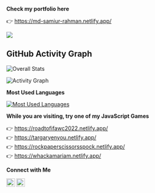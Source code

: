 **Check my portfolio here**

👉 https://md-samiur-rahman.netlify.app/

![](https://komarev.com/ghpvc/?username=scottishsummer98&label=PROFILE+VIEWS)


## GitHub Activity Graph

![Overall Stats](http://github-profile-summary-cards.vercel.app/api/cards/stats?username=scottishsummer98&theme=tokyonight)

![Activity Graph](https://github-readme-activity-graph.vercel.app/graph?username=scottishsummer98&theme=tokyonight&bg_color=20232a&hide_border=true)


**Most Used Languages**

[![Most Used Languages](http://github-profile-summary-cards.vercel.app/api/cards/all-language?username=scottishsummer98&theme=monokai&exclude=HTML,CSS,SCSS)](https://github.com/scottishsummer98)


**While you are visiting, try one of my JavaScript Games**

 👉 https://roadtofifawc2022.netlify.app/ <br/>
 👉 https://targaryenyou.netlify.app/ <br/>
 👉 https://rockpaperscissorsspock.netlify.app/ <br/>
 👉 https://whackamariam.netlify.app/ <br/>


**Connect with Me**

[<img src="https://upload.wikimedia.org/wikipedia/commons/8/81/LinkedIn_icon.svg" alt="LinkedIn" width="22px" height="22px">](https://www.linkedin.com/in/scottishsummer/)
[<img src="https://upload.wikimedia.org/wikipedia/commons/1/1b/Facebook_icon.svg" alt="Facebook" width="22px" height="22px">](https://www.facebook.com/samiur.rahman.39982631/)
